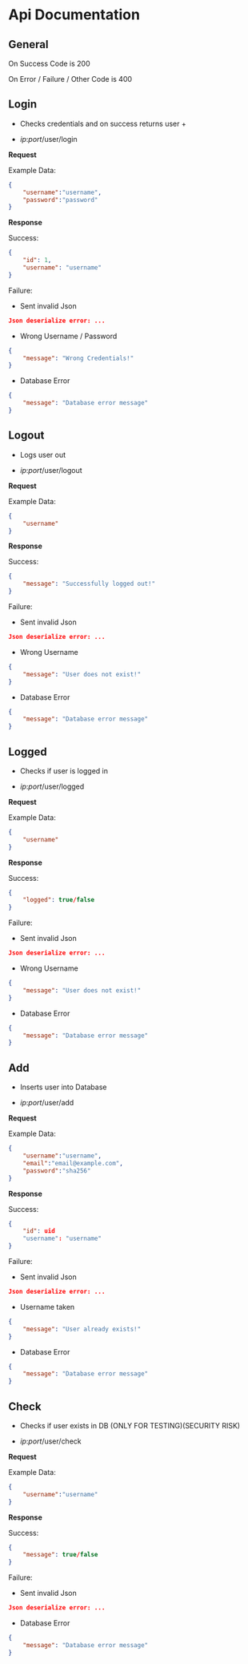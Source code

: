 # Api Documentation

## General

On Success Code is 200

On Error / Failure / Other Code is 400

## 

## Login

* Checks credentials and on success returns user + 

* *ip*:*port*/user/login

**Request**

Example Data:

```json
{
    "username":"username",
    "password":"password"
}
```

**Response**

Success:

```json
{
    "id": 1,
    "username": "username"
}
```

Failure:

* Sent invalid Json

```json
Json deserialize error: ...
```

* Wrong Username / Password

```json
{
    "message": "Wrong Credentials!"
}
```

* Database Error

```json
{
    "message": "Database error message"
}
```

## 

## Logout

* Logs user out

* *ip*:*port*/user/logout

**Request**

Example Data:

```json
{
    "username"
}
```

**Response**

Success:

```json
{
    "message": "Successfully logged out!"
}
```

Failure:

- Sent invalid Json

```json
Json deserialize error: ...
```

* Wrong Username

```json
{
    "message": "User does not exist!"
}
```

- Database Error

```json
{
    "message": "Database error message"
}
```



## Logged

- Checks if user is logged in

- *ip*:*port*/user/logged

**Request**

Example Data:

```json
{
    "username"
}
```

**Response**

Success:

```json
{
    "logged": true/false
}
```

Failure:

- Sent invalid Json

```json
Json deserialize error: ...
```

- Wrong Username

```json
{
    "message": "User does not exist!"
}
```

- Database Error

```json
{
    "message": "Database error message"
}
```



## Add

- Inserts user into Database

- *ip*:*port*/user/add

**Request**

Example Data:

```json
{
    "username":"username",
    "email":"email@example.com",
    "password":"sha256"
}
```

**Response**

Success:

```json
{
    "id": uid
    "username": "username"
}
```

Failure:

- Sent invalid Json

```json
Json deserialize error: ...
```

- Username taken

```json
{
    "message": "User already exists!"
}
```

- Database Error

```json
{
    "message": "Database error message"
}
```



## Check

- Checks if user exists in DB (ONLY FOR TESTING)(SECURITY RISK)

- *ip*:*port*/user/check

**Request**

Example Data:

```json
{
    "username":"username"
}
```

**Response**

Success:

```json
{
    "message": true/false
}
```

Failure:

- Sent invalid Json

```json
Json deserialize error: ...
```

- Database Error

```json
{
    "message": "Database error message"
}
```